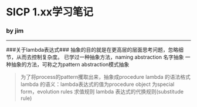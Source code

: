 ﻿# SICP 1.xx学习笔记 #



### by jim ###

--------------------------
###关于lambda表达式###
抽象的目的就是在更高层的层面思考问题，忽略细节，从而去控制复杂度。
已学过一种抽象方法，naming abstraction 名字抽象
一种抽象的方法，可称之为pattern abstraction模式抽象
> 为了将process的pattern攫取出来，抽象成procedure
> lambda 的语法格式
> lambda 的语义：lambda表达式的值为procedure object
> 为special form，evolution rules 求值规则
> lambda 表达式的代换规则(substitude rule)
> 
